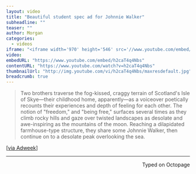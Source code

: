 ```yaml
---
layout: video
title: "Beautiful student spec ad for Johnnie Walker"
subheadline: ""
teaser: ""
author: Morgan
categories:
  - videos
iframe: "<iframe width='970' height='546' src='//www.youtube.com/embed/h2caT4q4Nbs' frameborder='0' allowfullscreen></iframe>"
video:
embedURL: "https://www.youtube.com/embed/h2caT4q4Nbs"
contentURL: "https://www.youtube.com/watch?v=h2caT4q4Nbs"
thumbnailUrl: "http://img.youtube.com/vi/h2caT4q4Nbs/maxresdefault.jpg"
breadcrumb: true
---
```


> Two brothers traverse the fog-kissed, craggy terrain of Scotland's Isle of Skye—their childhood home, apparently—as a voiceover poetically recounts their experiences and depth of feeling for each other. The notion of "freedom," and "being free," surfaces several times as they climb rocky hills and gaze over twisted landscapes as desolate and awe-inspiring as the mountains of the moon. Reaching a dilapidated farmhouse-type structure, they share some Johnnie Walker, then continue on to a desolate peak overlooking the sea.

[[via Adweek](http://www.adweek.com/adfreak/breathtaking-spec-ad-johnnie-walker-best-student-work-ever-168620)]

 ---
<p align="right">Typed on Octopage</p>
